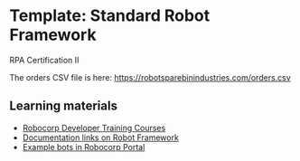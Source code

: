 # Template: Standard Robot Framework

RPA Certification II

The orders CSV file is here: https://robotsparebinindustries.com/orders.csv


## Learning materials

- [Robocorp Developer Training Courses](https://robocorp.com/docs/courses)
- [Documentation links on Robot Framework](https://robocorp.com/docs/languages-and-frameworks/robot-framework)
- [Example bots in Robocorp Portal](https://robocorp.com/portal)
